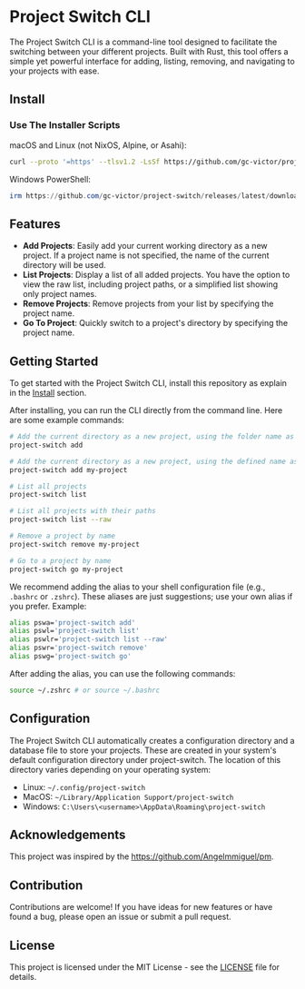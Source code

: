 # Project Switch CLI

The Project Switch CLI is a command-line tool designed to facilitate the switching between your different projects. Built with Rust, this tool offers a simple yet powerful interface for adding, listing, removing, and navigating to your projects with ease.

## Install

### Use The Installer Scripts

macOS and Linux (not NixOS, Alpine, or Asahi):

```sh
curl --proto '=https' --tlsv1.2 -LsSf https://github.com/gc-victor/project-switch/releases/latest/download/project-switch-installer.sh | sh
```

Windows PowerShell:

```powershell
irm https://github.com/gc-victor/project-switch/releases/latest/download/project-switch-installer.ps1 | iex
```

## Features

- **Add Projects**: Easily add your current working directory as a new project. If a project name is not specified, the name of the current directory will be used.
- **List Projects**: Display a list of all added projects. You have the option to view the raw list, including project paths, or a simplified list showing only project names.
- **Remove Projects**: Remove projects from your list by specifying the project name.
- **Go To Project**: Quickly switch to a project's directory by specifying the project name.

## Getting Started

To get started with the Project Switch CLI, install this repository as explain in the [Install](#install) section.

After installing, you can run the CLI directly from the command line. Here are some example commands:

```sh
# Add the current directory as a new project, using the folder name as a project name
project-switch add
```

```sh
# Add the current directory as a new project, using the defined name as a project name
project-switch add my-project
```

```sh
# List all projects
project-switch list
```

```sh
# List all projects with their paths
project-switch list --raw
```

```sh
# Remove a project by name
project-switch remove my-project
```

```sh
# Go to a project by name
project-switch go my-project
```

We recommend adding the alias to your shell configuration file (e.g., `.bashrc` or `.zshrc`). These aliases are just suggestions; use your own alias if you prefer. Example:

```sh
alias pswa='project-switch add'
alias pswl='project-switch list'
alias pswlr='project-switch list --raw'
alias pswr='project-switch remove'
alias pswg='project-switch go'
```

After adding the alias, you can use the following commands:

```sh
source ~/.zshrc # or source ~/.bashrc
```

## Configuration

The Project Switch CLI automatically creates a configuration directory and a database file to store your projects. These are created in your system's default configuration directory under project-switch. The location of this directory varies depending on your operating system:

- Linux: `~/.config/project-switch`
- MacOS: `~/Library/Application Support/project-switch`
- Windows: `C:\Users\<username>\AppData\Roaming\project-switch`

## Acknowledgements

This project was inspired by the <https://github.com/Angelmmiguel/pm>.

## Contribution

Contributions are welcome! If you have ideas for new features or have found a bug, please open an issue or submit a pull request.

## License

This project is licensed under the MIT License - see the [LICENSE](./LICENSE) file for details.
